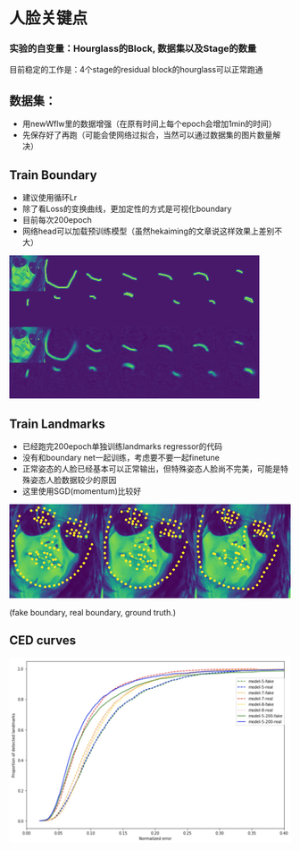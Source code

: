# 人脸关键点

### 实验的自变量：Hourglass的Block, 数据集以及Stage的数量

目前稳定的工作是：4个stage的residual block的hourglass可以正常跑通


## 数据集：
* 用newWflw里的数据增强（在原有时间上每个epoch会增加1min的时间）
* 先保存好了再跑（可能会使网络过拟合，当然可以通过数据集的图片数量解决）

## Train Boundary
* 建议使用循环Lr
* 除了看Loss的变换曲线，更加定性的方式是可视化boundary
* 目前每次200epoch
* 网络head可以加载预训练模型（虽然hekaiming的文章说这样效果上差别不大）

![image](image/debug.png)

## Train Landmarks
* 已经跑完200epoch单独训练landmarks regressor的代码
* 没有和boundary net一起训练，考虑要不要一起finetune
* 正常姿态的人脸已经基本可以正常输出，但特殊姿态人脸尚不完美，可能是特殊姿态人脸数据较少的原因
* 这里使用SGD(momentum)比较好

![image](image/debug_lands.png)

(fake boundary, real boundary, ground truth.)

## CED curves

![image](image/roc_all.jpeg)

